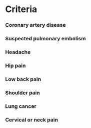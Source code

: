 # Criteria

### Coronary artery disease 



### Suspected pulmonary embolism



### Headache 



### Hip pain



### Low back pain



### Shoulder pain



### Lung cancer



### Cervical or neck pain
